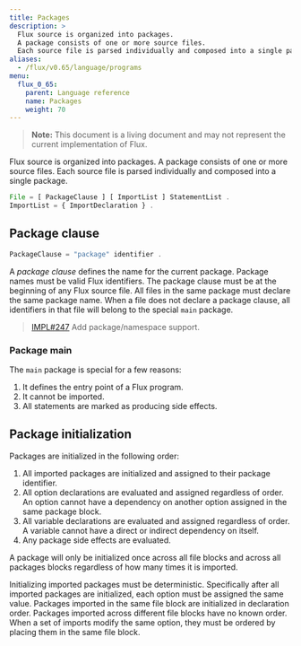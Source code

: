 ```yaml
---
title: Packages
description: >
  Flux source is organized into packages.
  A package consists of one or more source files.
  Each source file is parsed individually and composed into a single package.
aliases:
  - /flux/v0.65/language/programs
menu:
  flux_0_65:
    parent: Language reference
    name: Packages
    weight: 70
---
```


> **Note:** This document is a living document and may not represent the current implementation of Flux.

Flux source is organized into packages.
A package consists of one or more source files.
Each source file is parsed individually and composed into a single package.

```js
File = [ PackageClause ] [ ImportList ] StatementList .
ImportList = { ImportDeclaration } .
```

## Package clause

```js
PackageClause = "package" identifier .
```

A _package clause_ defines the name for the current package.
Package names must be valid Flux identifiers.
The package clause must be at the beginning of any Flux source file.
All files in the same package must declare the same package name.
When a file does not declare a package clause, all identifiers in that
file will belong to the special `main` package.

> [IMPL#247](https://github.com/influxdata/platform/issues/247) Add package/namespace support.

### Package main

The `main` package is special for a few reasons:

1. It defines the entry point of a Flux program.
2. It cannot be imported.
3. All statements are marked as producing side effects.

## Package initialization

Packages are initialized in the following order:

1. All imported packages are initialized and assigned to their package identifier.
2. All option declarations are evaluated and assigned regardless of order. An option cannot have a dependency on another option assigned in the same package block.
3. All variable declarations are evaluated and assigned regardless of order. A variable cannot have a direct or indirect dependency on itself.
4. Any package side effects are evaluated.

A package will only be initialized once across all file blocks and across all packages blocks regardless of how many times it is imported.

Initializing imported packages must be deterministic.
Specifically after all imported packages are initialized, each option must be assigned the same value.
Packages imported in the same file block are initialized in declaration order.
Packages imported across different file blocks have no known order.
When a set of imports modify the same option, they must be ordered by placing them in the same file block.

